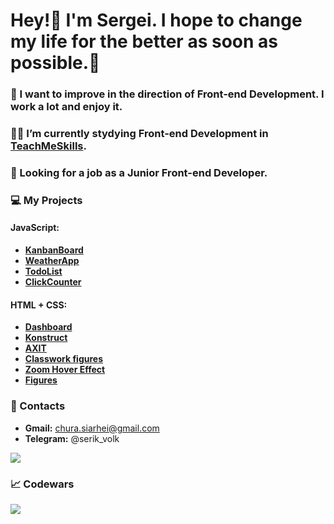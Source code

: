 # Hey!👋 I'm Sergei. I hope to change my life for the better as soon as possible.💪  

### 🧠 I want to improve in the direction of Front-end Development. I work a lot and enjoy it.

### 👨‍🎓 I’m currently stydying Front-end Development in [TeachMeSkills](https://teachmeskills.by/).

### 🔭 Looking for a job as a Junior Front-end Developer.

### 💻 My Projects
#### **JavaScript:**
- [**KanbanBoard**](https://github.com/siarheichura/KanbanBoard)
- [**WeatherApp**](https://github.com/siarheichura/WeatherApp)
- [**TodoList**](https://github.com/siarheichura/ToDo-App)
- [**ClickCounter**](https://github.com/siarheichura/ClickCounter)
#### **HTML + CSS:**
- [**Dashboard**](https://github.com/siarheichura/Dashboard)
- [**Konstruct**](https://github.com/siarheichura/KONSTRUCT-building-company)
- [**AXIT**](https://github.com/siarheichura/AXIT)
- [**Classwork figures**](https://github.com/siarheichura/classwork-figure)
- [**Zoom Hover Effect**](https://github.com/siarheichura/kitties)
- [**Figures**](https://github.com/siarheichura/figures)

### 📲 Contacts 
- **Gmail:** chura.siarhei@gmail.com
- **Telegram:** @serik_volk

<img src='https://github-readme-stats.vercel.app/api?username=siarheichura&&show_icons=true&hide_border=true'>

### 📈 Codewars
<img src='https://www.codewars.com/users/siarheichura/badges/large'>
